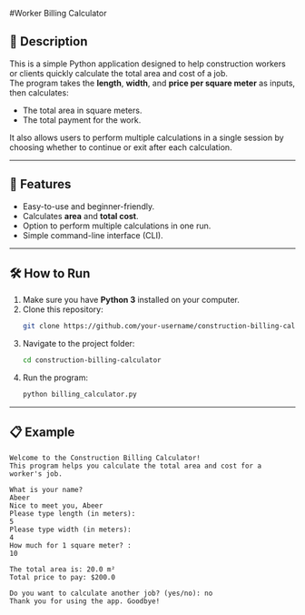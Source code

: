#Worker Billing Calculator

## 📌 Description
This is a simple Python application designed to help construction workers or clients quickly calculate the total area and cost of a job.  
The program takes the **length**, **width**, and **price per square meter** as inputs, then calculates:
- The total area in square meters.
- The total payment for the work.

It also allows users to perform multiple calculations in a single session by choosing whether to continue or exit after each calculation.

---

## 🚀 Features
- Easy-to-use and beginner-friendly.
- Calculates **area** and **total cost**.
- Option to perform multiple calculations in one run.
- Simple command-line interface (CLI).

---

## 🛠️ How to Run
1. Make sure you have **Python 3** installed on your computer.
2. Clone this repository:
   ```bash
   git clone https://github.com/your-username/construction-billing-calculator.git
   ```
3. Navigate to the project folder:
   ```bash
   cd construction-billing-calculator
   ```
4. Run the program:
   ```bash
   python billing_calculator.py
   ```

---

## 📋 Example
```
Welcome to the Construction Billing Calculator!
This program helps you calculate the total area and cost for a worker's job.

What is your name? 
Abeer
Nice to meet you, Abeer
Please type length (in meters):
5
Please type width (in meters):
4
How much for 1 square meter? :
10

The total area is: 20.0 m²
Total price to pay: $200.0

Do you want to calculate another job? (yes/no): no
Thank you for using the app. Goodbye!
```
